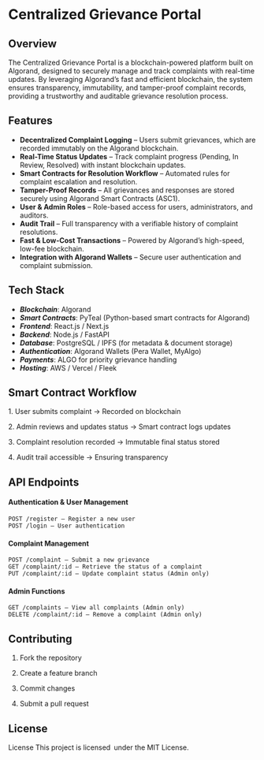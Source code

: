 # Centralized Grievance Portal

## Overview

The Centralized Grievance Portal is a blockchain-powered platform built on Algorand, designed to securely manage and track complaints with real-time updates. By leveraging Algorand’s fast and efficient blockchain, the system ensures transparency, immutability, and tamper-proof complaint records, providing a trustworthy and auditable grievance resolution process.

## Features
- **Decentralized Complaint Logging** – Users submit grievances, which are recorded immutably on the Algorand blockchain.
- **Real-Time Status Updates** – Track complaint progress (Pending, In Review, Resolved) with instant blockchain updates.
- **Smart Contracts for Resolution Workflow** – Automated rules for complaint escalation and resolution.
- **Tamper-Proof Records** – All grievances and responses are stored securely using Algorand Smart Contracts (ASC1).
- **User & Admin Roles** – Role-based access for users, administrators, and auditors.
- **Audit Trail** – Full transparency with a verifiable history of complaint resolutions.
- **Fast & Low-Cost Transactions** – Powered by Algorand’s high-speed, low-fee blockchain.
- **Integration with Algorand Wallets** – Secure user authentication and complaint submission.

## Tech Stack
- ***Blockchain***: Algorand
- ***Smart Contracts***: PyTeal (Python-based smart contracts for Algorand)
- ***Frontend***: React.js / Next.js
- ***Backend***: Node.js / FastAPI
- ***Database***: PostgreSQL / IPFS (for metadata & document storage)
- ***Authentication***: Algorand Wallets (Pera Wallet, MyAlgo)
- ***Payments***: ALGO for priority grievance handling
- ***Hosting***: AWS / Vercel / Fleek

## Smart Contract Workflow

 1️. User submits complaint → Recorded on blockchain
 
 2️. Admin reviews and updates status → Smart contract logs updates
 
 3️. Complaint resolution recorded → Immutable final status stored
 
 4️. Audit trail accessible → Ensuring transparency

## API Endpoints

#### Authentication & User Management

    POST /register – Register a new user
    POST /login – User authentication

#### Complaint Management

    POST /complaint – Submit a new grievance
    GET /complaint/:id – Retrieve the status of a complaint
    PUT /complaint/:id – Update complaint status (Admin only)

#### Admin Functions

    GET /complaints – View all complaints (Admin only)
    DELETE /complaint/:id – Remove a complaint (Admin only)

## Contributing

1. Fork the repository

2. Create a feature branch

3. Commit changes

4. Submit a pull request

## License

License This project is licensed under the MIT License.
